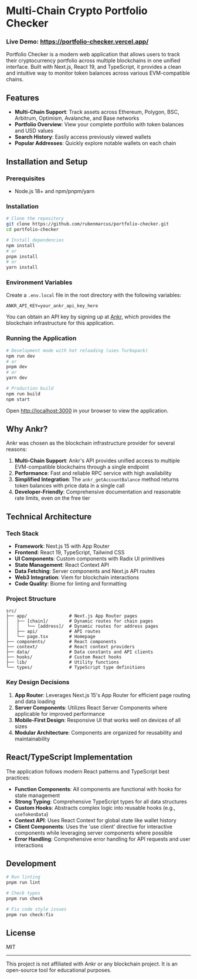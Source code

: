 #  Multi-Chain Crypto Portfolio Checker

### Live Demo: https://portfolio-checker.vercel.app/

Portfolio Checker is a modern web application that allows users to track their cryptocurrency portfolio across multiple blockchains in one unified interface. Built with Next.js, React 19, and TypeScript, it provides a clean and intuitive way to monitor token balances across various EVM-compatible chains.

## Features

- **Multi-Chain Support**: Track assets across Ethereum, Polygon, BSC, Arbitrum, Optimism, Avalanche, and Base networks
- **Portfolio Overview**: View your complete portfolio with token balances and USD values
- **Search History**: Easily access previously viewed wallets
- **Popular Addresses**: Quickly explore notable wallets on each chain

## Installation and Setup

### Prerequisites

- Node.js 18+ and npm/pnpm/yarn

### Installation

```bash
# Clone the repository
git clone https://github.com/rubenmarcus/portfolio-checker.git
cd portfolio-checker

# Install dependencies
npm install
# or
pnpm install
# or
yarn install
```

### Environment Variables

Create a `.env.local` file in the root directory with the following variables:

```
ANKR_API_KEY=your_ankr_api_key_here
```

You can obtain an API key by signing up at [Ankr](https://www.ankr.com/), which provides the blockchain infrastructure for this application.

### Running the Application

```bash
# Development mode with hot reloading (uses Turbopack)
npm run dev
# or
pnpm dev
# or
yarn dev

# Production build
npm run build
npm start
```

Open [http://localhost:3000](http://localhost:3000) in your browser to view the application.

## Why Ankr?

Ankr was chosen as the blockchain infrastructure provider for several reasons:

1. **Multi-Chain Support**: Ankr's API provides unified access to multiple EVM-compatible blockchains through a single endpoint
2. **Performance**: Fast and reliable RPC service with high availability
3. **Simplified Integration**: The `ankr_getAccountBalance` method returns token balances with price data in a single call
4. **Developer-Friendly**: Comprehensive documentation and reasonable rate limits, even on the free tier

## Technical Architecture

### Tech Stack

- **Framework**: Next.js 15 with App Router
- **Frontend**: React 19, TypeScript, Tailwind CSS
- **UI Components**: Custom components with Radix UI primitives
- **State Management**: React Context API
- **Data Fetching**: Server components and Next.js API routes
- **Web3 Integration**: Viem for blockchain interactions
- **Code Quality**: Biome for linting and formatting

### Project Structure

```
src/
├── app/                # Next.js App Router pages
│   ├── [chain]/        # Dynamic routes for chain pages
│   │   └── [address]/  # Dynamic routes for address pages
│   ├── api/            # API routes
│   └── page.tsx        # Homepage
├── components/         # React components
├── context/            # React context providers
├── data/               # Data constants and API clients
├── hooks/              # Custom React hooks
├── lib/                # Utility functions
└── types/              # TypeScript type definitions
```

### Key Design Decisions

1. **App Router**: Leverages Next.js 15's App Router for efficient page routing and data loading
2. **Server Components**: Utilizes React Server Components where applicable for improved performance
3. **Mobile-First Design**: Responsive UI that works well on devices of all sizes
4. **Modular Architecture**: Components are organized for reusability and maintainability

## React/TypeScript Implementation

The application follows modern React patterns and TypeScript best practices:

- **Function Components**: All components are functional with hooks for state management
- **Strong Typing**: Comprehensive TypeScript types for all data structures
- **Custom Hooks**: Abstracts complex logic into reusable hooks (e.g., `useTokenData`)
- **Context API**: Uses React Context for global state like wallet history
- **Client Components**: Uses the 'use client' directive for interactive components while leveraging server components where possible
- **Error Handling**: Comprehensive error handling for API requests and user interactions

## Development

```bash
# Run linting
pnpm run lint

# Check types
pnpm run check

# Fix code style issues
pnpm run check:fix
```



## License

MIT

---

This project is not affiliated with Ankr or any blockchain project. It is an open-source tool for educational purposes.
